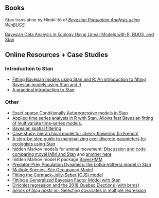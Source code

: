 ## Books 

Stan translation by Hiroki Itô of [_Bayesian Population Analysis using WinBUGS_](https://github.com/stan-dev/example-models/tree/master/BPA) 

[Bayesian Data Analysis in Ecology Using Linear Models with R, BUGS, and Stan](https://www.sciencedirect.com/book/9780128013700/bayesian-data-analysis-in-ecology-using-linear-models-with-r-bugs-and-stan)

## Online Resources + Case Studies

### Introduction to Stan

- [Fitting Bayesian models using Stan and R:  An introduction to fitting Bayesian models using Stan and R]( https://www.weirdfishes.blog/blog/fitting-bayesian-models-with-stan-and-r/)
- [A practical introduction to Stan](https://github.com/DanOvando/learn-stan)

### Other

- [Exact sparse Conditionally Autoregressive models in Stan](https://mc-stan.org/users/documentation/case-studies/mbjoseph-CARStan.html)
- [Applied time series analysis in R with Stan. Allows fast Bayesian fitting of multivariate time-series models.](
https://nwfsc-timeseries.github.io/atsar/)
- [Bayesian spatial filtering](https://connordonegan.github.io/2020/01/09/rhs-esf)
- [Case study: hierarchical model for cherry flowering (In French)](https://stateofther.github.io/post/rstan/WorkingWithStan_part2.html)
- [A step-by-step guide to marginalizing over discrete parameters for ecologists using Stan](https://mbjoseph.github.io/posts/2020-04-28-a-step-by-step-guide-to-marginalizing-over-discrete-parameters-for-ecologists-using-stan/)
- hidden Markov models for animal movement: [Discussion and code comparing moveHMM and Stan](https://groups.google.com/forum/#!searchin/stan-users/animal$20movement%7Csort:date/stan-users/72BEgxLIZjo/95037NfXAgAJ) and [another here](https://arxiv.org/abs/1806.10639)  
- hidden Markov model R package [BayesHMM](https://luisdamiano.github.io/BayesHMM/articles/introduction.html#introduction) 
- [Predator-Prey Population Dynamics: the Lotka-Volterra model in Stan](https://mc-stan.org/users/documentation/case-studies/lotka-volterra-predator-prey.html)
- [Multiple Species-Site Occupancy Model](https://mc-stan.org/users/documentation/case-studies/dorazio-royle-occupancy.html)
- [Fitting the Cormack-Jolly-Seber (CJS) model](https://mc-stan.org/docs/2_22/stan-users-guide/latent-discrete-chapter.html)
- [Fitting a Generalized Bayesian Factor Model with Stan](https://rive-numeri-lab.github.io/2018/09/04/GBFM.html)
- [Dirichlet regression and the 2018 Quebec Elections (with brms)](https://rive-numeri-lab.github.io/2019/10/30/DirichletElections.html)
- [_Series of blog posts on_: Selecting covariates in multiple regression](http://darwin.eeb.uconn.edu/uncommon-ground/variable-selection-in-multiple-regression/)
